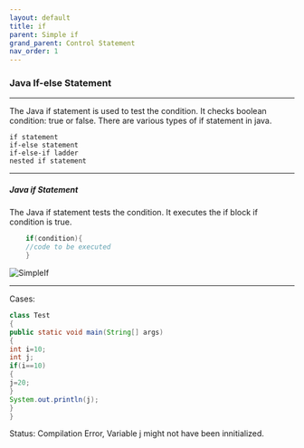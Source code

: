 ```yaml
---
layout: default
title: if
parent: Simple if
grand_parent: Control Statement
nav_order: 1
---
```

### Java If-else Statement

---------

The Java if statement is used to test the condition. It checks boolean condition: true or false. There are various types of if statement in java.

    if statement
    if-else statement
    if-else-if ladder
    nested if statement


-------

##### Java if Statement

The Java if statement tests the condition. It executes the if block if condition is true.

```java
    if(condition){  
    //code to be executed  
    }  
```

![SimpleIf](https://static.javatpoint.com/images/core/if1.png)

------


Cases:
```java
class Test
{
public static void main(String[] args)
{
int i=10;
int j;
if(i==10)
{
j=20;
}
System.out.println(j);
}
}
```

Status: Compilation Error, Variable j might not have been innitialized.
